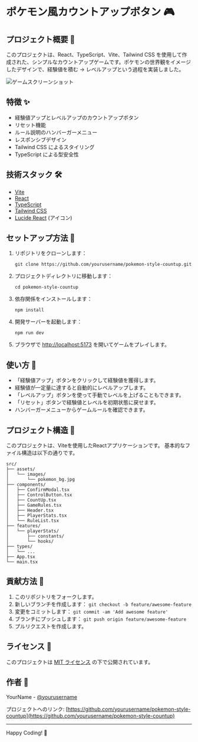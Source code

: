 # ポケモン風カウントアップボタン 🎮

## プロジェクト概要 📝

このプロジェクトは、React、TypeScript、Vite、Tailwind CSS を使用して作成された、シンプルなカウントアップゲームです。ポケモンの世界観をイメージしたデザインで、経験値を積む -> レベルアップという過程を実装しました。

![ゲームスクリーンショット](./path/to/screenshot.png)

## 特徴 ✨

- 経験値アップとレベルアップのカウントアップボタン
- リセット機能
- ルール説明のハンバーガーメニュー
- レスポンシブデザイン
- Tailwind CSS によるスタイリング
- TypeScript による型安全性

## 技術スタック 🛠️

- [Vite](https://vitejs.dev/)
- [React](https://reactjs.org/)
- [TypeScript](https://www.typescriptlang.org/)
- [Tailwind CSS](https://tailwindcss.com/)
- [Lucide React](https://lucide.dev/) (アイコン)

## セットアップ方法 🚀

1. リポジトリをクローンします：

   ```shell
   git clone https://github.com/yourusername/pokemon-style-countup.git
   ```

2. プロジェクトディレクトリに移動します：

   ```shell
   cd pokemon-style-countup
   ```

3. 依存関係をインストールします：

   ```shell
   npm install
   ```

4. 開発サーバーを起動します：

   ```shell
   npm run dev
   ```

5. ブラウザで [http://localhost:5173](http://localhost:5173) を開いてゲームをプレイします。

## 使い方 📖

- 「経験値アップ」ボタンをクリックして経験値を獲得します。
- 経験値が一定量に達すると自動的にレベルアップします。
- 「レベルアップ」ボタンを使って手動でレベルを上げることもできます。
- 「リセット」ボタンで経験値とレベルを初期状態に戻せます。
- ハンバーガーメニューからゲームルールを確認できます。

## プロジェクト構造 📁

このプロジェクトは、Viteを使用したReactアプリケーションです。
基本的なファイル構造は以下の通りです。

```shell
src/
├── assets/
│   └── images/
│       └── pokemon_bg.jpg
├── components/
│   ├── ConfirmModal.tsx
│   ├── ControlButton.tsx
│   ├── CountUp.tsx
│   ├── GameRules.tsx
│   ├── Header.tsx
│   ├── PlayerStats.tsx
│   └── RuleList.tsx
├── features/
│   └── playerStats/
│       ├── constants/
│       └── hooks/
├── types/
│   └── ...
├── App.tsx
└── main.tsx
```

## 貢献方法 🤝

1. このリポジトリをフォークします。
2. 新しいブランチを作成します： `git checkout -b feature/awesome-feature`
3. 変更をコミットします： `git commit -am 'Add awesome feature'`
4. ブランチにプッシュします： `git push origin feature/awesome-feature`
5. プルリクエストを作成します。

## ライセンス 📄

このプロジェクトは [MIT ライセンス](LICENSE) の下で公開されています。

## 作者 👤

YourName - [@yourusername](https://github.com/yourusername)

プロジェクトへのリンク: [https://github.com/yourusername/pokemon-style-countup](https://github.com/yourusername/pokemon-style-countup)

---

Happy Coding! 🎉
